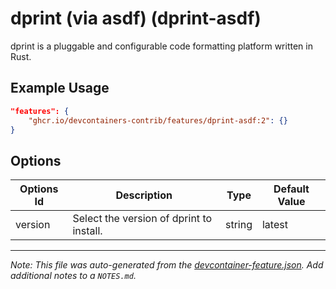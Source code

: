 
# dprint (via asdf) (dprint-asdf)

dprint is a pluggable and configurable code formatting platform written in Rust.

## Example Usage

```json
"features": {
    "ghcr.io/devcontainers-contrib/features/dprint-asdf:2": {}
}
```

## Options

| Options Id | Description | Type | Default Value |
|-----|-----|-----|-----|
| version | Select the version of dprint to install. | string | latest |



---

_Note: This file was auto-generated from the [devcontainer-feature.json](https://github.com/devcontainers-contrib/features/blob/main/src/dprint-asdf/devcontainer-feature.json).  Add additional notes to a `NOTES.md`._

